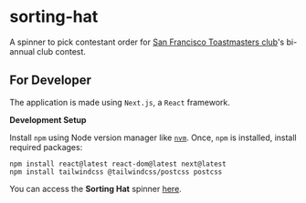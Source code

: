 # sorting-hat

A spinner to pick contestant order for [San Francisco Toastmasters club](https://www.toastmasters.org/Find-a-Club/00001771-san-francisco-toastmasters)'s bi-annual club contest.

## For Developer

The application is made using `Next.js`, a `React` framework.

**Development Setup**

Install `npm` using Node version manager like [`nvm`](https://github.com/nvm-sh/nvm).
Once, `npm` is installed, install required packages:

```
npm install react@latest react-dom@latest next@latest
npm install tailwindcss @tailwindcss/postcss postcss
```

You can access the **Sorting Hat** spinner [here](https://sorting-hat-dun.vercel.app/).
